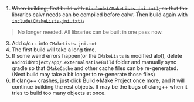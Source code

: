 1. ~~When building, first build with `#include(CMakeLists-jni.txt)`, so that the libraries calvr needs can be compiled before calvr. Then build again with `include(CMakeLists-jni.txt)`.~~  
> No longer needed. All libraries can be built in one pass now.
3. Add c/c++ into `CMakeLists-jni.txt`
4. The first build will take a long time.
5. If some weird errors happen(or the `CMakeLists` is modified alot), delete `AndroidProject/app/.externalNativeBuild` folder and manually sync gradle so that `CMakeCache` and other cache files can be re-generated. (Next build may take a bit longer to re-generate those files)
6. If clang++ crashes, just click Build->Make Project once more, and it will continue building the rest objects. It may be the bugs of clang++ when it tries to build too many objects at once.
